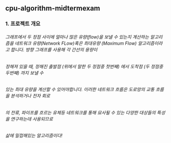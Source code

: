 ## cpu-algorithm-midtermexam

### 1. 프로젝트 개요
###### 그래프에서 두 정점 사이에 얼마나 많은 유량(flow)을 보낼 수 있는지 계산하는 알고리즘을 네트워크 유량(Network FLow)혹은 최대유량 (Maximum Flow) 알고리즘이라고 합니다. 방향 그래프를 사용해 각 간선의 용량이    
###### 정해져 있을 때, 정해진 출발점 (위에서 말한 두 정점중 첫번째) 에서 도착점 (두 정점중 두번째) 까지 보낼 수
###### 있는 최대 유량을 계산할 수 있어야합니다. 이러한 네트워크 흐름은 도로망의 교통 흐름을 분석하거나 전자 회로
###### 의 전류, 파이프를 흐르는 유체등 네트워크를 통해 묘사될 수 있는 다양한 대상들의 특성을 연구하는데 사용되므로 
###### 삶에 밀접해있는 알고리즘이다!
